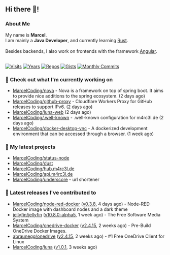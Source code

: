 ## Hi there 👋!




### About Me

My name is **Marcel**.<br>
I am mainly a **Java Developer**, and currently learning [Rust](https://www.rust-lang.org).<br>
<br>
Besides backends, I also work on frontends with the framework [Angular](https://angular.io).
<br>
<br>

[![Visits](https://badges.pufler.dev/visits/MarcelCoding/MarcelCoding?style=flat-square&color=black&logo=github)](https://github.com/MarcelCoding)
[![Years](https://badges.pufler.dev/years/MarcelCoding?style=flat-square&color=black&logo=github)](https://github.com/MarcelCoding)
[![Repos](https://badges.pufler.dev/repos/MarcelCoding?style=flat-square&color=black&logo=github)](https://github.com/MarcelCoding?tab=repositories)
[![Gists](https://badges.pufler.dev/gists/MarcelCoding?style=flat-square&color=black&logo=github)](https://gist.github.com/MarcelCoding)
[![Monthly Commits](https://badges.pufler.dev/commits/monthly/MarcelCoding?style=flat-square&color=black&logo=github)](https://github.com/MarcelCoding)

### 👷 Check out what I'm currently working on

- [MarcelCoding/nova](https://github.com/MarcelCoding/nova) - Nova is a framework on top of spring boot. It aims to provide nice additions to the spring ecosystem. (2 days ago)
- [MarcelCoding/github-proxy](https://github.com/MarcelCoding/github-proxy) - Cloudflare Workers Proxy for GitHub releases to support IPv6. (2 days ago)
- [MarcelCoding/luna-web](https://github.com/MarcelCoding/luna-web) (2 days ago)
- [MarcelCoding/.well-known](https://github.com/MarcelCoding/.well-known) - .well-known configuration for m4rc3l.de (2 days ago)
- [MarcelCoding/docker-desktop-vnc](https://github.com/MarcelCoding/docker-desktop-vnc) - A dockerized development environment that can be accessed through a browser. (1 week ago)

### 🌱 My latest projects

- [MarcelCoding/status-node](https://github.com/MarcelCoding/status-node)
- [MarcelCoding/dust](https://github.com/MarcelCoding/dust)
- [MarcelCoding/hub.m4rc3l.de](https://github.com/MarcelCoding/hub.m4rc3l.de)
- [MarcelCoding/api.m4rc3l.de](https://github.com/MarcelCoding/api.m4rc3l.de)
- [MarcelCoding/underscore](https://github.com/MarcelCoding/underscore) - url shortener

### 🔭 Latest releases I've contributed to

- [MarcelCoding/node-red-docker](https://github.com/MarcelCoding/node-red-docker) ([v0.3.8](https://github.com/MarcelCoding/node-red-docker/releases/tag/v0.3.8), 4 days ago) - Node-RED Docker image with dashboard nodes and a dark theme
- [jellyfin/jellyfin](https://github.com/jellyfin/jellyfin) ([v10.8.0-alpha5](https://github.com/jellyfin/jellyfin/releases/tag/v10.8.0-alpha5), 1 week ago) - The Free Software Media System
- [MarcelCoding/onedrive-docker](https://github.com/MarcelCoding/onedrive-docker) ([v2.4.15](https://github.com/MarcelCoding/onedrive-docker/releases/tag/v2.4.15), 2 weeks ago) - Pre-Build OneDrive Docker Images.
- [abraunegg/onedrive](https://github.com/abraunegg/onedrive) ([v2.4.15](https://github.com/abraunegg/onedrive/releases/tag/v2.4.15), 2 weeks ago) - #1 Free OneDrive Client for Linux
- [MarcelCoding/luna](https://github.com/MarcelCoding/luna) ([v1.0.1](https://github.com/MarcelCoding/luna/releases/tag/v1.0.1), 3 weeks ago)


